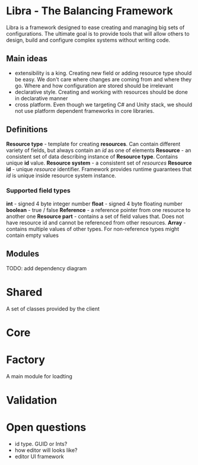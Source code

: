 # Libra - The Balancing Framework 
Libra is a framework designed to ease creating and managing big sets of configurations. The ultimate goal is to provide tools that will allow others to design, build and configure complex systems without writing code. 

## Main ideas 
- extensibility is a king. Creating new field or adding resource type should be easy. We don't care where changes are coming from and where they go. Where and how configuration are stored should be irrelevant
- declarative style. Creating and working with resources should be done in declarative manner
- cross platform. Even though we targeting C# and Unity stack, we should not use platform dependent frameworks in core libraries. 

## Definitions
**Resource type** - template for creating **resources**. Can contain different variety of fields, but always contain an *id* as one of elements 
**Resource** - an consistent set of data describing instance of **Resource type**. Contains unique **id** value.
**Resource system** - a consistent set of *resources*
**Resource id** - unique *resource* identifier. Framework provides runtime guarantees that *id* is unique inside resource system instance. 

### Supported field types
**int** - signed 4 byte integer number
**float** - signed 4 byte floating number
**boolean** - true / false
**Reference** - a reference pointer from one resource to another one
**Resource part** - contains a set of field values that. Does not have resource id and cannot be referenced from other resources.
**Array** - contains multiple values of other types. For non-reference types might contain empty values 

## Modules 
TODO: add dependency diagram 
# Shared 
A set of classes provided by the client 
# Core 
# Factory 
A main module for loadting 

# Validation 

# Open questions
- id type. GUID or Ints? 
- how editor will looks like? 
- editor UI framework 